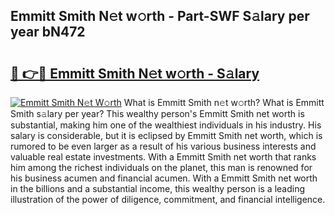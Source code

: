 ## Emmitt Smith N𝚎t w𝚘rth - Part-SWF S𝚊lary per year bN472

# <h2><a href="http://gc4sldc.nevu.top/?p=Emmitt+Smith">🔗 👉🔴 Emmitt Smith N𝚎t w𝚘rth - S𝚊lary</a></h2>

[![Emmitt Smith N𝚎t W𝚘rth](https://i.imgur.com/Oavwk0R.jpeg)](http://gc4sldc.nevu.top/?p=Emmitt+Smith)
What is Emmitt Smith n𝚎t w𝚘rth? What is Emmitt Smith s𝚊lary per year?
This wealthy person's Emmitt Smith net worth is substantial, making him one of the wealthiest individuals in his industry. His salary is considerable, but it is eclipsed by Emmitt Smith net worth, which is rumored to be even larger as a result of his various business interests and valuable real estate investments. With a Emmitt Smith net worth that ranks him among the richest individuals on the planet, this man is renowned for his business acumen and financial acumen. With a Emmitt Smith net worth in the billions and a substantial income, this wealthy person is a leading illustration of the power of diligence, commitment, and financial intelligence.

